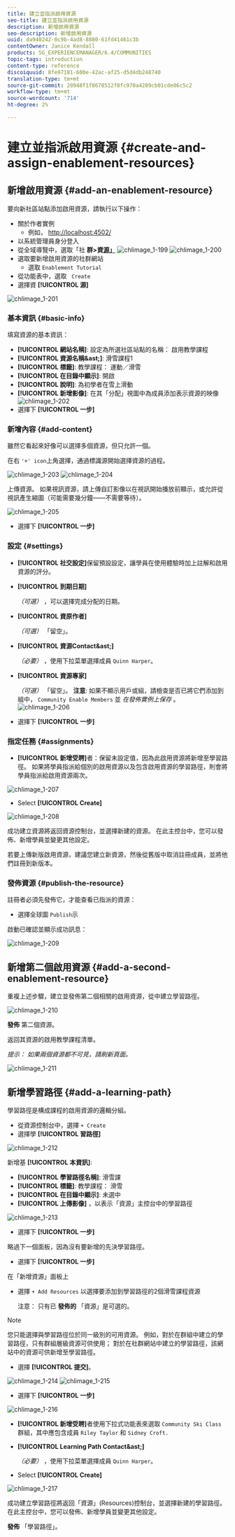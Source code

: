 ```yaml
---
title: 建立並指派啟用資源
seo-title: 建立並指派啟用資源
description: 新增啟用資源
seo-description: 新增啟用資源
uuid: da940242-0c9b-4ad8-8880-61fd41461c3b
contentOwner: Janice Kendall
products: SG_EXPERIENCEMANAGER/6.4/COMMUNITIES
topic-tags: introduction
content-type: reference
discoiquuid: 8fe97181-600e-42ac-af25-d5d4db248740
translation-type: tm+mt
source-git-commit: 28948f1f8678512f8fc970a4289cb01cde86c5c2
workflow-type: tm+mt
source-wordcount: '714'
ht-degree: 2%

---
```



# 建立並指派啟用資源 {#create-and-assign-enablement-resources}

## 新增啟用資源 {#add-an-enablement-resource}

要向新社區站點添加啟用資源，請執行以下操作：

* 關於作者實例
   * 例如， [http://localhost:4502/](http://localhost:4503/)
* 以系統管理員身分登入
* 從全域導覽中，選取「社 **群>資[源」](resources.md)**   ![chlimage_1-199](assets/chlimage_1-199.png)
   ![chlimage_1-200](assets/chlimage_1-200.png)
* 選取要新增啟用資源的社群網站
   * 選取 `Enablement Tutorial`
* 從功能表中，選取 ` Create`
* 選擇資 **[!UICONTROL 源]**

![chlimage_1-201](assets/chlimage_1-201.png)

### 基本資訊 {#basic-info}

填寫資源的基本資訊：

* **[!UICONTROL 網站名稱]**:
設定為所選社區站點的名稱： 啟用教學課程
* **[!UICONTROL 資源名稱&amp;ast;]**: 滑雪課程1
* **[!UICONTROL 標籤]**: 教學課程： 運動／滑雪
* **[!UICONTROL 在目錄中顯示]**: 開啟
* **[!UICONTROL 說明]**: 為初學者在雪上滑動
* **[!UICONTROL 新增影像]**: 在其「分配」視圖中為成員添加表示資源的映像
   ![chlimage_1-202](assets/chlimage_1-202.png)
* 選擇下 **[!UICONTROL 一步]**

### 新增內容 {#add-content}

雖然它看起來好像可以選擇多個資源，但只允許一個。

在右 `'+' icon`上角選擇，通過標識源開始選擇資源的過程。

![chlimage_1-203](assets/chlimage_1-203.png) ![chlimage_1-204](assets/chlimage_1-204.png)

上傳資源。 如果視訊資源，請上傳自訂影像以在視訊開始播放前顯示，或允許從視訊產生縮圖（可能需要幾分鐘——不需要等待）。

![chlimage_1-205](assets/chlimage_1-205.png)

* 選擇下 **[!UICONTROL 一步]**

### 設定 {#settings}

* **[!UICONTROL 社交設定]**&#x200B;保留預設設定，讓學員在使用體驗時加上註解和啟用資源的評分。
* **[!UICONTROL 到期日期]**

   *（可選）* ，可以選擇完成分配的日期。
* **[!UICONTROL 資原作者]**

   *（可選）* 「留空」。
* **[!UICONTROL 資源Contact&amp;ast;]**

   *（必要）* ，使用下拉菜單選擇成員 `Quinn Harper`。
* **[!UICONTROL 資源專家]**

   *（可選）* 「留空」。
   **注意**: 如果不顯示用戶或組，請檢查是否已將它們添加到組中， `Community Enable Members` 並 *在發佈實例上保存* 。
   ![chlimage_1-206](assets/chlimage_1-206.png)
* 選擇下 **[!UICONTROL 一步]**

### 指定任務 {#assignments}

* **[!UICONTROL 新增受聘]**&#x200B;者：保留未設定值，因為此啟用資源將新增至學習路徑。 如果將學員指派給個別的啟用資源以及包含啟用資源的學習路徑，則會將學員指派給啟用資源兩次。

![chlimage_1-207](assets/chlimage_1-207.png)

* Select **[!UICONTROL Create]**

![chlimage_1-208](assets/chlimage_1-208.png)

成功建立資源將返回資源控制台，並選擇新建的資源。 在此主控台中，您可以發佈、新增學員並變更其他設定。

若要上傳新版啟用資源，建議您建立新資源，然後從舊版中取消註冊成員，並將他們註冊到新版本。

### 發佈資源 {#publish-the-resource}

註冊者必須先發佈它，才能查看已指派的資源：

* 選擇全球圖 `Publish`示

啟動已確認並顯示成功訊息：

![chlimage_1-209](assets/chlimage_1-209.png)

## 新增第二個啟用資源 {#add-a-second-enablement-resource}

重複上述步驟，建立並發佈第二個相關的啟用資源，從中建立學習路徑。

![chlimage_1-210](assets/chlimage_1-210.png)

**發佈** 第二個資源。

返回其資源的啟用教學課程清單。

*提示： 如果兩個資源都不可見，請刷新頁面。*

![chlimage_1-211](assets/chlimage_1-211.png)

## 新增學習路徑 {#add-a-learning-path}

學習路徑是構成課程的啟用資源的邏輯分組。

* 從資源控制台中，選擇 `+ Create`
* 選擇學 **[!UICONTROL 習路徑]**

![chlimage_1-212](assets/chlimage_1-212.png)

新增基 **[!UICONTROL 本資訊]**:

* **[!UICONTROL 學習路徑名稱]**: 滑雪課
* **[!UICONTROL 標籤]**: 教學課程： 滑雪
* **[!UICONTROL 在目錄中顯示]**: 未選中
* **[!UICONTROL 上傳影像]** ，以表示「資源」主控台中的學習路徑

![chlimage_1-213](assets/chlimage_1-213.png)

* 選擇下 **[!UICONTROL 一步]**

略過下一個面板，因為沒有要新增的先決學習路徑。

* 選擇下 **[!UICONTROL 一步]**

在「新增資源」面板上

* 選擇 `+ Add Resources` 以選擇要添加到學習路徑的2個滑雪課程資源

   注意： 只有已 **發佈的** 「資源」是可選的。

>[!NOTE]
>
>您只能選擇與學習路徑位於同一級別的可用資源。 例如，對於在群組中建立的學習路徑，只有群組層級資源可供使用； 對於在社群網站中建立的學習路徑，該網站中的資源可供新增至學習路徑。

* 選擇 **[!UICONTROL 提交]**。

![chlimage_1-214](assets/chlimage_1-214.png) ![chlimage_1-215](assets/chlimage_1-215.png)

* 選擇下 **[!UICONTROL 一步]**

![chlimage_1-216](assets/chlimage_1-216.png)

* **[!UICONTROL 新增受聘]**&#x200B;者使用下拉式功能表來選取 
`Community Ski Class` 群組，其中應包含成員 `Riley Taylor` 和 `Sidney Croft.`

* **[!UICONTROL Learning Path Contact&amp;ast;]**

   *（必要）* ，使用下拉菜單選擇成員 `Quinn Harper`。

* Select **[!UICONTROL Create]**

![chlimage_1-217](assets/chlimage_1-217.png)

成功建立學習路徑將返回「資源」(Resources)控制台，並選擇新建的學習路徑。 在此主控台中，您可以發佈、新增學員並變更其他設定。

**發佈** 「學習路徑」。

